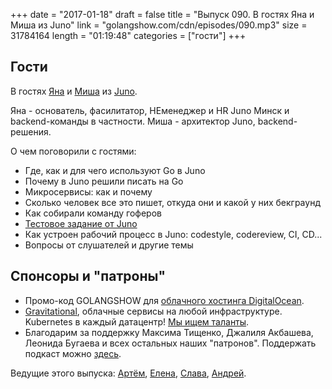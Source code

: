 +++
date = "2017-01-18"
draft = false
title = "Выпуск 090. В гостях Яна и Миша из Juno"
link = "golangshow.com/cdn/episodes/090.mp3"
size = 31784164
length = "01:19:48"
categories = ["гости"]
+++

## Гости

В гостях [Яна](https://www.linkedin.com/in/janinalashkevich/) и [Миша](https://www.linkedin.com/in/mguzelevich/) из [Juno](https://gojuno.com/).

Яна - основатель, фасилитатор, НЕменеджер и HR Juno Минск и backend-команды в частности.
Миша - архитектор Juno, backend-решения.

О чем поговорили с гостями:

- Где, как и для чего используют Go в Juno
- Почему в Juno решили писать на Go
- Микросервисы: как и почему
- Сколько человек все это пишет, откуда они и какой у них бекграунд
- Как собирали команду гоферов
- [Тестовое задание от Juno](https://github.com/gojuno/test_tasks)
- Как устроен рабочий процесс в Juno: codestyle, codereview, CI, CD...
- Вопросы от слушателей и другие темы


## Спонсоры и "патроны"

- Промо-код GOLANGSHOW для [облачного хостинга DigitalOcean](https://www.digitalocean.com/?utm_campaign=golangshow&utm_medium=podcast&refcode=63eedb038a3e).
- [Gravitational](http://gravitational.com), облачные сервисы на любой инфраструктуре. Kubernetes в каждый датацентр! [Мы ищем таланты](https://github.com/gravitational/careers).
- Благодарим за поддержку Максима Тищенко, Джалиля Акбашева, Леонида Бугаева и всех остальных наших "патронов". Поддержать подкаст можно [здесь](https://www.patreon.com/golangshow).

Ведущие этого выпуска: [Артём](https://twitter.com/miolini), [Елена](https://twitter.com/webdeva), [Слава](https://twitter.com/m0sth8), [Андрей](https://twitter.com/dadabird).
